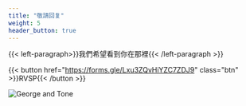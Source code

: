 ```yaml
---
title: "敬請回复"
weight: 5
header_button: true
---
```


{{< left-paragraph>}}我們希望看到你在那裡{{< /left-paragraph >}}

{{< button href="https://forms.gle/Lxu3ZQvHiYZC7ZDJ9" class="btn" >}}RVSP{{< /button >}}

![George and Tone](images/gt_fjord.jpg)